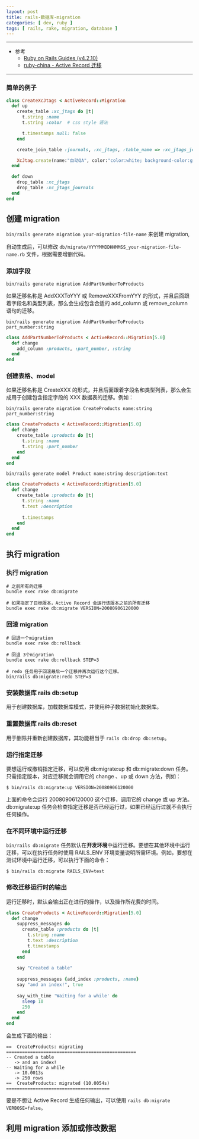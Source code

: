```yaml
---
layout: post
title: rails-数据库-migration
categories: [ dev, ruby ]
tags: [ rails, rake, migration, database ]
---
```


---

* 参考
  * [Ruby on Rails Guides (v4.2.10)](https://guides.rubyonrails.org/v4.2/)
  * [ruby-china - Active Record 迁移](https://ruby-china.github.io/rails-guides/active_record_migrations.html)
---



### 简单的例子

~~~ ruby
class CreateXcJtags < ActiveRecord::Migration
  def up
    create_table :xc_jtags do |t|
      t.string :name
      t.string :color  # css style 语法

      t.timestamps null: false
    end

    create_join_table :journals, :xc_jtags, :table_name => :xc_jtags_journals

    XcJtag.create(name:"自动QA", color:"color:white; background-color:greenyellow;")
  end

  def down
    drop_table :xc_jtags
    drop_table :xc_jtags_journals
  end
end
~~~




## 创建 migration

`bin/rails generate migration your-migration-file-name` 来创建 migration,

自动生成后，可以修改 `db/migrate/YYYYMMDDHHMMSS_your-migration-file-name.rb` 文件，根据需要增删代码。

### 添加字段
~~~
bin/rails generate migration AddPartNumberToProducts
~~~

如果迁移名称是 AddXXXToYYY 或 RemoveXXXFromYYY 的形式，并且后面跟着字段名和类型列表，那么会生成包含合适的 add_column 或 remove_column 语句的迁移。

~~~
bin/rails generate migration AddPartNumberToProducts part_number:string
~~~

~~~ ruby
class AddPartNumberToProducts < ActiveRecord::Migration[5.0]
  def change
    add_column :products, :part_number, :string
  end
end
~~~

### 创建表格、model

如果迁移名称是 CreateXXX 的形式，并且后面跟着字段名和类型列表，那么会生成用于创建包含指定字段的 XXX 数据表的迁移。例如：

~~~
bin/rails generate migration CreateProducts name:string part_number:string
~~~

~~~ ruby
class CreateProducts < ActiveRecord::Migration[5.0]
  def change
    create_table :products do |t|
      t.string :name
      t.string :part_number
    end
  end
end
~~~

~~~
bin/rails generate model Product name:string description:text
~~~

~~~ ruby
class CreateProducts < ActiveRecord::Migration[5.0]
  def change
    create_table :products do |t|
      t.string :name
      t.text :description
 
      t.timestamps
    end
  end
end
~~~








## 执行 migration


### 执行 migration

~~~ shell
# 之前所有的迁移
bundle exec rake db:migrate

# 如果指定了目标版本，Active Record 会运行该版本之前的所有迁移
bundle exec rake db:migrate VERSION=20080906120000
~~~


### 回滚 migration

~~~ shell
# 回退一个migration
bundle exec rake db:rollback

# 回退 3个migration
bundle exec rake db:rollback STEP=3

# redo 任务用于回滚最后一个迁移并再次运行这个迁移。
bin/rails db:migrate:redo STEP=3
~~~


### 安装数据库 rails db:setup

用于创建数据库，加载数据库模式，并使用种子数据初始化数据库。

### 重置数据库 rails db:reset

用于删除并重新创建数据库，其功能相当于 `rails db:drop db:setup`。


### 运行指定迁移

要想运行或撤销指定迁移，可以使用 db:migrate:up 和 db:migrate:down 任务。只需指定版本，对应迁移就会调用它的 change 、up 或 down 方法，例如：

~~~
$ bin/rails db:migrate:up VERSION=20080906120000
~~~

上面的命令会运行 20080906120000 这个迁移，调用它的 change 或 up 方法。db:migrate:up 任务会检查指定迁移是否已经运行过，如果已经运行过就不会执行任何操作。


### 在不同环境中运行迁移

`bin/rails db:migrate` 任务默认在**开发环境**中运行迁移。要想在其他环境中运行迁移，可以在执行任务时使用 RAILS_ENV 环境变量说明所需环境。例如，要想在测试环境中运行迁移，可以执行下面的命令：

~~~
$ bin/rails db:migrate RAILS_ENV=test
~~~


### 修改迁移运行时的输出

运行迁移时，默认会输出正在进行的操作，以及操作所花费的时间。

~~~ ruby
class CreateProducts < ActiveRecord::Migration[5.0]
  def change
    suppress_messages do
      create_table :products do |t|
        t.string :name
        t.text :description
        t.timestamps
      end
    end
 
    say "Created a table"
 
    suppress_messages {add_index :products, :name}
    say "and an index!", true
 
    say_with_time 'Waiting for a while' do
      sleep 10
      250
    end
  end
end
~~~

会生成下面的输出：

~~~
==  CreateProducts: migrating =================================================
-- Created a table
   -> and an index!
-- Waiting for a while
   -> 10.0013s
   -> 250 rows
==  CreateProducts: migrated (10.0054s) =======================================
~~~

要是不想让 Active Record 生成任何输出，可以使用 `rails db:migrate VERBOSE=false`。




## 利用 migration 添加或修改数据








































































































